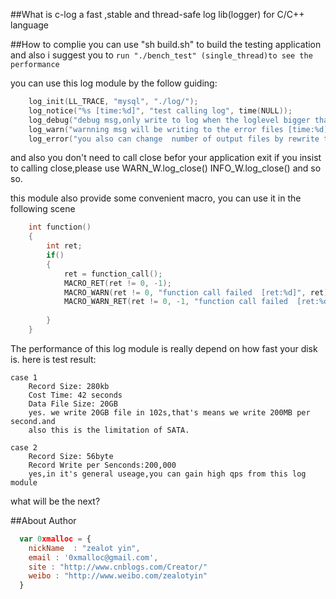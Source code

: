 ##What is c-log
a fast ,stable and thread-safe log lib(logger) for C/C++ language

##How to complie 
you can use  "sh build.sh" to build the testing application and also i suggest you to `run "./bench_test" (single_thread)to see the performance`

you can use this log module by the follow  guiding:
```cpp
    log_init(LL_TRACE, "mysql", "./log/");
	log_notice("%s [time:%d]", "test calling log", time(NULL));
	log_debug("debug msg,only write to log when the loglevel bigger than or equal to debug [time:%d]", time(NULL));
	log_warn("warnning msg will be writing to the error files [time:%d]", time(NULL));
	log_error("you also can change  number of output files by rewrite the macro_define.h");
```
and also you don't need to call close befor your application exit
if you insist to calling close,please use WARN_W.log_close() INFO_W.log_close() and so so.

this module also provide some convenient macro, you can use it in the following scene
```cpp
    int function()
	{
		int ret;
		if()
		{
			ret = function_call();
			MACRO_RET(ret != 0, -1);
			MACRO_WARN(ret != 0, "function call failed  [ret:%d]", ret);
			MACRO_WARN_RET(ret != 0, -1, "function call failed  [ret:%d]", ret)
			
		}
	}
```
The performance of this log module is really depend on how fast your disk is.
here is test result:

    case 1
        Record Size: 280kb
    	Cost Time: 42 seconds
    	Data File Size: 20GB
    	yes. we write 20GB file in 102s,that's means we write 200MB per second.and
    	also this is the limitation of SATA.

    case 2 
        Record Size: 56byte
    	Record Write per Senconds:200,000
    	yes,in it's general useage,you can gain high qps from this log module

what will be the next?


##About Author

```javascript
  var 0xmalloc = {
    nickName  : "zealot yin",
    email : '0xmalloc@gmail.com',
    site : "http://www.cnblogs.com/Creator/"
    weibo : "http://www.weibo.com/zealotyin"
  }
```
